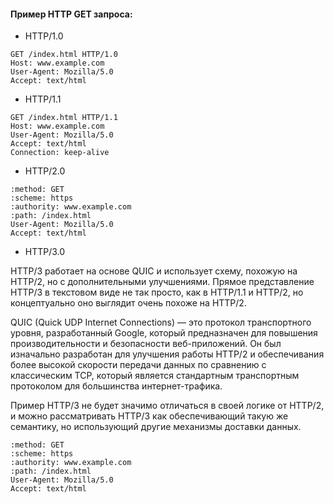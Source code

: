#### Пример HTTP GET запроса:

* HTTP/1.0

```http request
GET /index.html HTTP/1.0
Host: www.example.com
User-Agent: Mozilla/5.0
Accept: text/html
```


* HTTP/1.1
```http request
GET /index.html HTTP/1.1
Host: www.example.com
User-Agent: Mozilla/5.0
Accept: text/html
Connection: keep-alive
```


* HTTP/2.0
```http request
:method: GET
:scheme: https
:authority: www.example.com
:path: /index.html
User-Agent: Mozilla/5.0
Accept: text/html
```


* HTTP/3.0

HTTP/3 работает на основе QUIC и использует схему, похожую на HTTP/2, но с дополнительными улучшениями. Прямое представление HTTP/3 в текстовом виде не так просто, как в HTTP/1.1 и HTTP/2, но концептуально оно выглядит очень похоже на HTTP/2.

QUIC (Quick UDP Internet Connections) — это протокол транспортного уровня, разработанный Google, который предназначен для повышения производительности и безопасности веб-приложений. Он был изначально разработан для улучшения работы HTTP/2 и обеспечивания более высокой скорости передачи данных по сравнению с классическим TCP, который является стандартным транспортным протоколом для большинства интернет-трафика.

Пример HTTP/3 не будет значимо отличаться в своей логике от HTTP/2, и можно рассматривать HTTP/3 как обеспечивающий такую же семантику, но использующий другие механизмы доставки данных.

```http request
:method: GET
:scheme: https
:authority: www.example.com
:path: /index.html
User-Agent: Mozilla/5.0
Accept: text/html
```